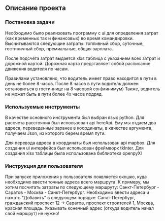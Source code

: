 ## Описание проекта

### Постановка задачи
Необходимо было реализовать программу с ui для определения затрат (как временных так и финансовых) во время командировки.
Высчитываются следующие затраты: топливный сбор, суточные, гостиничный сбор, премиальные, общая зарплата.

После подсчета затрат выдается xlxs таблица с указанием всех затрат и дорожной картой. 
Дорожная карта представляет собой расписание движения водителя по часам. 

Правилами установлено, что водитель имеет право находится в пути в день не более 8 часов. 
После 8 часов в пути водитель должен остановиться в гостиннице на 8 часовой сон(минимум)
Также, водитель не может быть в пути более 4х часов подряд. 

### Используемые инструменты
В качестве основного инструмента был выбран язык python. Для рассчета расстояния был использован api hereApi.
Ему мы отдаем два адреса, переведенные заранее в координаты, в качестве аргумента, получаем Json, из которого берем время пути.

Для перевода адреса в координаты был использован api mapbox. 
Для создания ui интерфейса был использован фреймворк tkInter.
Для создания xlsx таблицы была использована библиотека openpyXl

### Инструкция для пользователя
При запуске приложения у пользователя появляется окошко, куда необходимо ввести точные адреса всего маршрута.
К примеру, мы хотим посчитать затраты по следующему маршруту: Санкт-Петербург - Саратов - Москва - Санкт-Петербург.
Необходимо ввести адреса и нажать "Добавить" в следующем порядке:
Санкт-Петербург, гражданский проспект 12 -> Саратов, проспект строителей 1, Москва, красная площадь.
Указывать конечный адрес (откуда водитель начал свой маршрут) не нужно!



